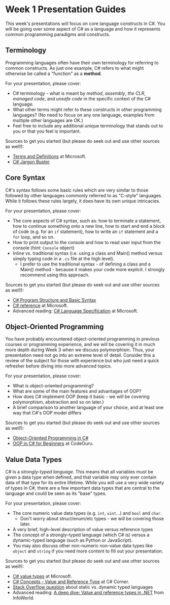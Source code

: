 # Week 1 Presentation Guides

This week's presentations will focus on core language constructs in C#. You will be going over some aspect of C# as a language and how it represents common programming paradigms and constructs. 

## Terminology

Programming languages often have their own terminology for referring to common constructs. As just one example, C# refers to what might otherwise be called a "function" as a **method**. 

For your presentation, please cover:

* C# terminology - what is meant by *method*, *assembly*, *the CLR*, *managed code*, and *unsafe code* in the specific context of the C# language.
* What other terms might refer to these constructs in other programming languages? (No need to focus on any one language, examples from multiple other languages are OK.)
* Feel free to include any additional unique terminology that stands out to you or that you feel is important.

Sources to get you started (but please do seek out and use other sources as well!):

* [Terms and Definitions](https://learn.microsoft.com/en-us/dotnet/csharp/language-reference/language-specification/terms-and-definitions) at Microsoft.
* [C# Jargon Buster](https://www.talk-it.biz/tutorials-list/jargon-buster/).

## Core Syntax

C#'s syntax follows some basic rules which are very similar to those followed by other languages commonly referred to as "C-style" languages. While it follows these rules largely, it does have its own unique intricacies. 

For your presentation, please cover:

* The core aspects of C# syntax, such as: how to terminate a statement, how to continue something onto a new line, how to start and end a block of code (e.g. for an `if` statement), how to write an `if` statement and a `for` loop, and so on.
* How to print output to the console and how to read user input from the console (hint: `Console` object)
* Inline vs. traditional syntax (i.e. using a class and Main() method versus simply typing code in a `.cs` file at the high level).
  * I prefer to use the traditional syntax - of defining a class and a Main() method - because it makes your code more explicit. I strongly recommend using this approach. 

Sources to get you started (but please do seek out and use other sources as well!):

* [C# Program Structure and Basic Syntax](https://www.softwaretestinghelp.com/c-sharp/csharp-program-structure-and-syntax/)
* [C# reference](https://learn.microsoft.com/en-us/dotnet/csharp/language-reference/) at Microsoft.
* Advanced reading: [C# Language Specification](https://learn.microsoft.com/en-us/dotnet/csharp/language-reference/language-specification/introduction) at Microsoft.

## Object-Oriented Programming

You have probably encountered object-oriented programming in previous courses or programming experience, and we will be covering it in much more depth during Week 3 when we discuss polymorphism. Thus, your presentation need not go into an extreme level of detail. Consider this a review of the subject for those with experience but who just need a quick refresher before diving into more advanced topics.

For your presentation, please cover:

* What is object-oriented programming?
* What are some of the main features and advantages of OOP?
* How does C# implement OOP (keep it basic - we will be covering polymorphism, abstraction and so on later.)
* A brief comparison to another language of your choice, and at least one way that C#'s OOP model differs

Sources to get you started (but please do seek out and use other sources as well!):

* [Object-Oriented Programming in C#](https://learn.microsoft.com/en-us/dotnet/csharp/language-reference/language-specification/introduction)
* [OOP in C# for Beginners](https://www.codeguru.com/csharp/object-oriented-programming-oop-c-sharp/) at CodeGuru.

## Value Data Types

C# is a *strongly-typed language*. This means that all variables must be given a data type when defined, and that variable may only ever contain data of that type for its entire lifetime. While you will use a very wide variety of types in C#, there are a few important data types that are central to the language and could be seen as its "base" types. 

For your presentation, please cover:

* The core numeric value data types (e.g. `int`, `uint`...) and `bool` and `char`.
  * Don't worry about struct/enum/etc types - we will be covering those later.
* A very brief, high-level description of value versus reference types
* The concept of a strongly-typed language (which C# is) versus a dynamic-typed language (such as Python or JavaScript).
* You may also discuss other non-numeric non-value data types like `object` and `string` if you need more content to fill out your presentation.

Sources to get you started (but please do seek out and use other sources as well!):

* [C# value types](https://learn.microsoft.com/en-us/dotnet/csharp/language-reference/builtin-types/value-types) at Microsoft.
* [C# Concepts - Value and Reference Type](https://www.c-sharpcorner.com/UploadFile/ca6c61/concepts-of-C-Sharp-value-type-and-reference-type/) at C# Corner.
* [Stack Overflow question](https://stackoverflow.com/questions/1517582/what-is-the-difference-between-statically-typed-and-dynamically-typed-languages) about static vs. dynamic typed languages
* Advanced reading: [A deep dive: Value and reference types in .NET](https://www.infoworld.com/article/3043992/a-deep-dive-value-and-reference-types-in-net.html) from InfoWorld.